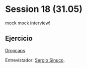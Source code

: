 # Session 18 (31.05)

mock mock interview!

## Ejercicio 

[Dropcaps](https://www.codewars.com/kata/559e5b717dd758a3eb00005a/train/javascript)

Entrevistador: [Sergio Sinuco](https://github.com/ssinuco).
